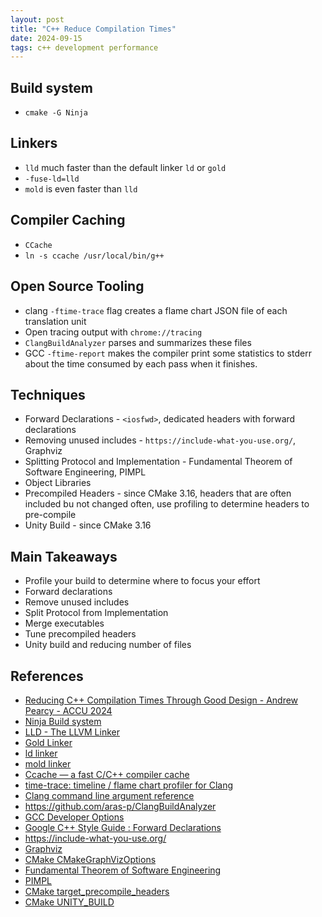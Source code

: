 ```yaml
---
layout: post
title: "C++ Reduce Compilation Times"
date: 2024-09-15
tags: c++ development performance
---
```


## Build system
* `cmake -G Ninja`

## Linkers
* `lld` much faster than the default linker `ld` or `gold`
* `-fuse-ld=lld`
* `mold` is even faster than `lld`

## Compiler Caching
* `CCache`
* `ln -s ccache /usr/local/bin/g++`

## Open Source Tooling
* clang `-ftime-trace` flag creates a flame chart JSON file of each translation unit
* Open tracing output with `chrome://tracing`
* `ClangBuildAnalyzer` parses and summarizes these files
* GCC `-ftime-report` makes the compiler print some statistics to stderr about the time consumed by each pass when it finishes.

## Techniques
* Forward Declarations - `<iosfwd>`, dedicated headers with forward declarations
* Removing unused includes - `https://include-what-you-use.org/`, Graphviz
* Splitting Protocol and Implementation - Fundamental Theorem of Software Engineering, PIMPL
* Object Libraries
* Precompiled Headers - since CMake 3.16, headers that are often included bu not changed often, use profiling to determine headers to pre-compile
* Unity Build - since CMake 3.16

## Main Takeaways
* Profile your build to determine where to focus your effort
* Forward declarations
* Remove unused includes
* Split Protocol from Implementation
* Merge executables
* Tune precompiled headers
* Unity build and reducing number of files

## References
* [Reducing C++ Compilation Times Through Good Design - Andrew Pearcy - ACCU 2024](https://www.youtube.com/watch?v=ItcGevumW-8)
* [Ninja Build system](https://ninja-build.org/)
* [LLD - The LLVM Linker](https://lld.llvm.org/)
* [Gold Linker](https://en.wikipedia.org/wiki/Gold_(linker))
* [ld linker](https://linux.die.net/man/1/ld)
* [mold linker](https://github.com/rui314/mold)
* [Ccache — a fast C/C++ compiler cache](https://ccache.dev/)
* [time-trace: timeline / flame chart profiler for Clang](https://aras-p.info/blog/2019/01/16/time-trace-timeline-flame-chart-profiler-for-Clang/)
* [Clang command line argument reference](https://clang.llvm.org/docs/ClangCommandLineReference.html)
* <https://github.com/aras-p/ClangBuildAnalyzer>
* [GCC Developer Options](https://gcc.gnu.org/onlinedocs/gcc/Developer-Options.html)
* [Google C++ Style Guide : Forward Declarations](https://google.github.io/styleguide/cppguide.html#Forward_Declarations)
* <https://include-what-you-use.org/>
* [Graphviz](https://graphviz.org/)
* [CMake CMakeGraphVizOptions](https://cmake.org/cmake/help/latest/module/CMakeGraphVizOptions.html)
* [Fundamental Theorem of Software Engineering](https://en.wikipedia.org/wiki/Fundamental_theorem_of_software_engineering)
* [PIMPL](https://en.cppreference.com/w/cpp/language/pimpl)
* [CMake target_precompile_headers](https://cmake.org/cmake/help/latest/command/target_precompile_headers.html)
* [CMake UNITY_BUILD](https://cmake.org/cmake/help/latest/prop_tgt/UNITY_BUILD.html)
